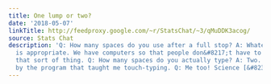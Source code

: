 ```yaml
---
title: One lump or two?
date: '2018-05-07'
linkTitle: http://feedproxy.google.com/~r/StatsChat/~3/qMuDDK3acog/
source: Stats Chat
description: 'Q: How many spaces do you use after a full stop? A: Whatever LaTeX thinks
  is appropriate. We have computers so that people don&#8217;t have to worry about
  that sort of thing. Q: How many spaces do you actually type? A: Two. I was brainwashed
  by the program that taught me touch-typing. Q: Me too! Science [&#8230;]'
---
```

